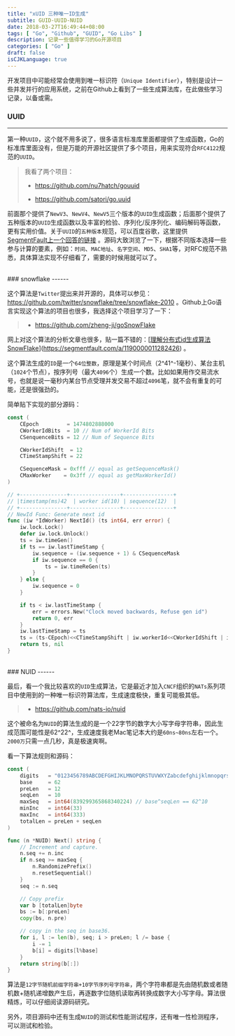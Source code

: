 ```yaml
---
title: "xUID 三种唯一ID生成"
subtitle: GUID-UUID-NUID
date: 2018-03-27T16:49:44+08:00
tags: [ "Go", "Github", "GUID", "Go Libs" ]
description: 记录一些值得学习的Go开源项目
categories: [ "Go" ]
draft: false
isCJKLanguage: true
---
```


开发项目中可能经常会使用到唯一标识符（`Unique Identifier`），特别是设计一些并发并行的应用系统，之前在Github上看到了一些生成算法库，在此做些学习记录，以备或需。
<br />
### UUID

------

第一种`UUID`，这个就不用多说了，很多语言标准库里面都提供了生成函数，Go的标准库里面没有，但是万能的开源社区提供了多个项目，用来实现符合`RFC4122`规范的`UUID`。

> 我看了两个项目：
>
> - https://github.com/nu7hatch/gouuid
>
> - https://github.com/satori/go.uuid
>

<!--more-->
前面那个提供了`NewV3`、`NewV4`、`NewV5`三个版本的`UUID`生成函数；后面那个提供了五种版本的`UUID`生成函数以及丰富的检验、序列化/反序列化、编码解码等函数，更有实用价值。关于`UUID`的`五种版本`规范，可以百度谷歌，这里提供 [SegmentFault上一个回答的链接](https://segmentfault.com/q/1010000010862121) 。源码大致浏览了一下，根据不同版本选择一些参与计算的要素，例如：`时间`、`MAC地址`、`名字空间`、`MD5`、`SHA1`等，对RFC规范不熟悉，具体算法实现不仔细看了，需要的时候用就可以了。

<br />
### snowflake
------

这个算法是`Twitter`提出来并开源的，具体可以参见：https://github.com/twitter/snowflake/tree/snowflake-2010 。Github上Go语言实现这个算法的项目也很多，我选择这个项目学习了一下：

> - https://github.com/zheng-ji/goSnowFlake

网上对这个算法的分析文章也很多，贴一篇不错的：[[理解分布式id生成算法SnowFlake](https://segmentfault.com/a/1190000011282426)](https://segmentfault.com/a/1190000011282426) 。

这个算法生成的`ID`是一个`64位整数`，原理是某个时间点（2^41^-1毫秒）、某台主机（`1024`个节点），按序列号（最大`4096`个）生成一个数。比如如果用作交易流水号，也就是说一毫秒内某台节点受理并发交易不超过`4096`笔，就不会有重复的可能，还是很强劲的。

简单贴下实现的部分源码：

```go
const (
	CEpoch         = 1474802888000
	CWorkerIdBits  = 10 // Num of WorkerId Bits
	CSenquenceBits = 12 // Num of Sequence Bits

	CWorkerIdShift  = 12
	CTimeStampShift = 22

	CSequenceMask = 0xfff // equal as getSequenceMask()
	CMaxWorker    = 0x3ff // equal as getMaxWorkerId()
)
```

```go
// +---------------+----------------+----------------+
// |timestamp(ms)42  | worker id(10) | sequence(12)	 |
// +---------------+----------------+----------------+
// NewId Func: Generate next id
func (iw *IdWorker) NextId() (ts int64, err error) {
	iw.lock.Lock()
	defer iw.lock.Unlock()
	ts = iw.timeGen()
	if ts == iw.lastTimeStamp {
		iw.sequence = (iw.sequence + 1) & CSequenceMask
		if iw.sequence == 0 {
			ts = iw.timeReGen(ts)
		}
	} else {
		iw.sequence = 0
	}

	if ts < iw.lastTimeStamp {
		err = errors.New("Clock moved backwards, Refuse gen id")
		return 0, err
	}
	iw.lastTimeStamp = ts
	ts = (ts-CEpoch)<<CTimeStampShift | iw.workerId<<CWorkerIdShift | iw.sequence
	return ts, nil
}
```

<br />
### NUID
------

最后，看一个我比较喜欢的`UID`生成算法，它是最近才加入`CNCF`组织的`NATs`系列项目中使用到的一种唯一标识符算法库，生成速度极快，重复可能极其低。

> - https://github.com/nats-io/nuid

这个被命名为`NUID`的算法生成的是一个22字节的数字大小写字母字符串，因此生成范围可能性是62^22^，生成速度我老Mac笔记本大约是`60ns~80ns`左右一个。`2000万`只需一点几秒，真是极速爽啊。

看一下算法规则和源码：

```go
const (
	digits   = "0123456789ABCDEFGHIJKLMNOPQRSTUVWXYZabcdefghijklmnopqrstuvwxyz"
	base     = 62
	preLen   = 12
	seqLen   = 10
	maxSeq   = int64(839299365868340224) // base^seqLen == 62^10
	minInc   = int64(33)
	maxInc   = int64(333)
	totalLen = preLen + seqLen
)
```

```go
func (n *NUID) Next() string {
	// Increment and capture.
	n.seq += n.inc
	if n.seq >= maxSeq {
		n.RandomizePrefix()
		n.resetSequential()
	}
	seq := n.seq

	// Copy prefix
	var b [totalLen]byte
	bs := b[:preLen]
	copy(bs, n.pre)

	// copy in the seq in base36.
	for i, l := len(b), seq; i > preLen; l /= base {
		i -= 1
		b[i] = digits[l%base]
	}
	return string(b[:])
}
```

算法是`12字节随机前缀字符串+10字节序列号字符串`，两个字符串都是先由随机数或者随机数+随机递增数产生后，再逐数字位随机读取再转换成数字大小写字母。算法很精炼，可以仔细阅读源码研究。

另外，项目源码中还有生成`NUID`的测试和性能测试程序，还有唯一性检测程序，可以测试和检验。